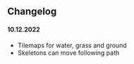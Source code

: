 ## Changelog

#### 10.12.2022
- Tilemaps for water, grass and ground
- Skeletons can move following path


